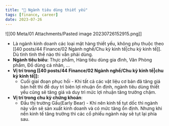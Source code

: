 ```yaml
---
title: "🌱 Ngành tiêu dùng thiết yếu"
tags: [finance, career]
date: 2023-07-26
---
```


![[00 Meta/01 Attachments/Pasted image 20230726152915.png]]

- Là ngành kinh doanh các loại mặt hàng thiết yếu, không phụ thuộc theo [[40 posts/44 Finance/02 Ngành nghề/Chu kỳ kinh tế|chu kỳ kinh tế]]. Dù tình tình thế nào thì vẫn phải dùng.
- **Ngành tiêu biểu**: Thực phẩm, Hàng tiêu dùng gia đình, Văn Phòng phẩm, Đồ dùng cá nhân, ...
- **Vị trí trong [[40 posts/44 Finance/02 Ngành nghề/Chu kỳ kinh tế|chu kỳ kinh tế]]:**
	- Cuối giai đoạn phục hồi - Khi tất cả các vật liệu cơ bản đã tăng giá bán hết thì để duy trì biên lợi nhuận ổn định, ngành tiêu dùng thiết yếu cũng sẽ tăng giá và duy trì mức lợi nhuận tăng trưởng chậm.
- **Vị trí trong chu kỳ chứng khoán**:
	- Đầu thị trường Gấu(Early Bear) - Khi nên kinh tế tụt dốc thì ngành này vẫn sẽ sản xuất kinh doanh và có mức tăng ổn định. Nhưng khi nền kinh tế tăng trưởng thì các cổ phiếu ngành này sẽ tụt lại phía sau.
